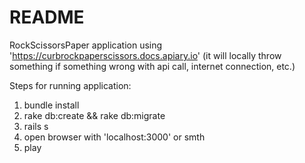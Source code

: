 # README

RockScissorsPaper application using 'https://curbrockpaperscissors.docs.apiary.io'
(it will locally throw something if something wrong with api call, internet connection, etc.)

Steps for running application:
1. bundle install
2. rake db:create && rake db:migrate
3. rails s
4. open browser with 'localhost:3000' or smth
5. play